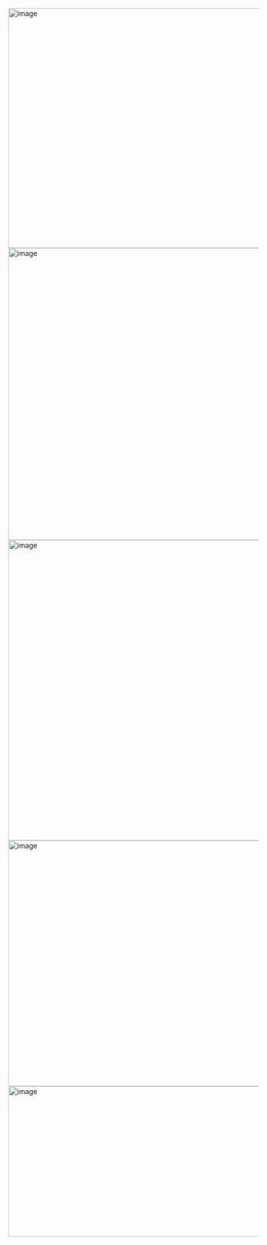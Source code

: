 <img width="714" height="483" alt="image" src="https://github.com/user-attachments/assets/47a428ab-f667-43c8-a0d2-8d04e8d6581a" />
<img width="753" height="588" alt="image" src="https://github.com/user-attachments/assets/27e707c3-9957-42ff-b83a-fd0ccb71ce39" />
<img width="713" height="605" alt="image" src="https://github.com/user-attachments/assets/1d7a2358-342d-4656-b8b7-d01f1c0b652c" />
<img width="751" height="495" alt="image" src="https://github.com/user-attachments/assets/6e9957e2-aff9-428a-af7d-6451d14647af" />
<img width="783" height="303" alt="image" src="https://github.com/user-attachments/assets/8b355ef1-7a66-44ff-aa9b-2d8cf6852eab" />
